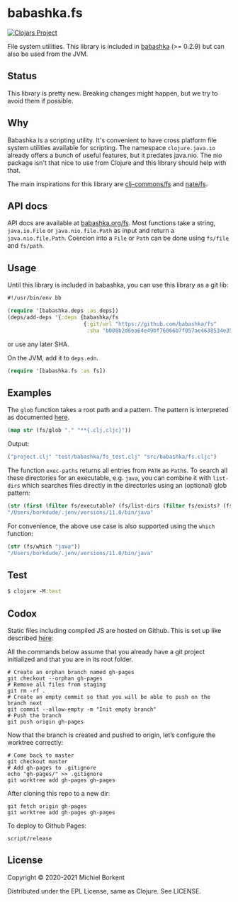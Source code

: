 # babashka.fs

[![Clojars Project](https://img.shields.io/clojars/v/babashka/fs.svg)](https://clojars.org/babashka/fs)

File system utilities. This library is included in
[babashka](https://github.com/babashka/babashka) (>= 0.2.9) but can also be used
from the JVM.

## Status

This library is pretty new. Breaking changes might happen, but we try to avoid
them if possible.

## Why

Babashka is a scripting utility. It's convenient to have cross platform file
system utilities available for scripting. The namespace `clojure.java.io`
already offers a bunch of useful features, but it predates java.nio. The nio
package isn't that nice to use from Clojure and this library should help with
that.

The main inspirations for this library are
[clj-commons/fs](https://github.com/clj-commons/fs) and
[nate/fs](https://github.com/nate/fs/blob/master/src/nate/fs.clj).

## API docs

API docs are available at [babashka.org/fs](https://babashka.org/fs).  Most
functions take a string, `java.io.File` or `java.nio.file.Path` as input and
return a `java.nio.file.Path`. Coercion into a `File` or `Path` can be done
using `fs/file` and `fs/path`.

## Usage

Until this library is included in babashka, you can use this library as a git lib:

``` clojure
#!/usr/bin/env bb

(require '[babashka.deps :as deps])
(deps/add-deps '{:deps {babashka/fs
                        {:git/url "https://github.com/babashka/fs"
                         :sha "b008b2d6ea64e49bf76066b7f057ae4638534e35"}}})
```

or use any later SHA.

On the JVM, add it to `deps.edn`.

``` clojure
(require '[babashka.fs :as fs])
```

## Examples

The `glob` function takes a root path and a pattern. The pattern is interpreted
as documented
[here](https://docs.oracle.com/javase/7/docs/api/java/nio/file/FileSystem.html#getPathMatcher(java.lang.String)).

``` clojure
(map str (fs/glob "." "**{.clj,cljc}"))
```

Output:

``` clojure
("project.clj" "test/babashka/fs_test.clj" "src/babashka/fs.cljc")
```

The function `exec-paths` returns all entries from `PATH` as `Path`s. To search
all these directories for an executable, e.g. `java`, you can combine it with
`list-dirs` which searches files directly in the directories using an (optional)
glob pattern:

``` clojure
(str (first (filter fs/executable? (fs/list-dirs (filter fs/exists? (fs/exec-paths)) "java"))))
"/Users/borkdude/.jenv/versions/11.0/bin/java"
```

For convenience, the above use case is also supported using the `which` function:

``` clojure
(str (fs/which "java"))
"/Users/borkdude/.jenv/versions/11.0/bin/java"
```

## Test

``` clojure
$ clojure -M:test
```

## Codox

Static files including compiled JS are hosted on Github. This is set up like
described
[here](https://medium.com/linagora-engineering/deploying-your-js-app-to-github-pages-the-easy-way-or-not-1ef8c48424b7):

All the commands below assume that you already have a git project initialized and that you are in its root folder.

```
# Create an orphan branch named gh-pages
git checkout --orphan gh-pages
# Remove all files from staging
git rm -rf .
# Create an empty commit so that you will be able to push on the branch next
git commit --allow-empty -m "Init empty branch"
# Push the branch
git push origin gh-pages
```

Now that the branch is created and pushed to origin, let’s configure the worktree correctly:

```
# Come back to master
git checkout master
# Add gh-pages to .gitignore
echo "gh-pages/" >> .gitignore
git worktree add gh-pages gh-pages
```

After cloning this repo to a new dir:

```
git fetch origin gh-pages
git worktree add gh-pages gh-pages
```

To deploy to Github Pages:

```
script/release
```

## License

Copyright © 2020-2021 Michiel Borkent

Distributed under the EPL License, same as Clojure. See LICENSE.
